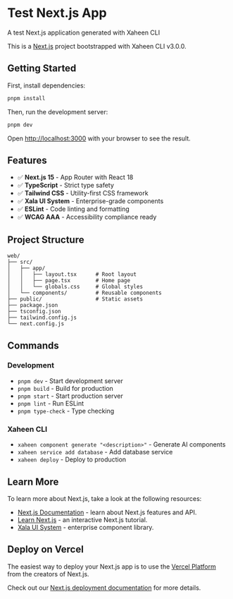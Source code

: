 # Test Next.js App

A test Next.js application generated with Xaheen CLI

This is a [Next.js](https://nextjs.org/) project bootstrapped with Xaheen CLI v3.0.0.

## Getting Started

First, install dependencies:

```bash
pnpm install
```

Then, run the development server:

```bash
pnpm dev
```

Open [http://localhost:3000](http://localhost:3000) with your browser to see the result.

## Features

- ✅ **Next.js 15** - App Router with React 18
- ✅ **TypeScript** - Strict type safety
- ✅ **Tailwind CSS** - Utility-first CSS framework
- ✅ **Xala UI System** - Enterprise-grade components
- ✅ **ESLint** - Code linting and formatting
- ✅ **WCAG AAA** - Accessibility compliance ready

## Project Structure

```
web/
├── src/
│   ├── app/
│   │   ├── layout.tsx      # Root layout
│   │   ├── page.tsx        # Home page
│   │   └── globals.css     # Global styles
│   └── components/         # Reusable components
├── public/                 # Static assets
├── package.json
├── tsconfig.json
├── tailwind.config.js
└── next.config.js
```

## Commands

### Development
- `pnpm dev` - Start development server
- `pnpm build` - Build for production
- `pnpm start` - Start production server
- `pnpm lint` - Run ESLint
- `pnpm type-check` - Type checking

### Xaheen CLI
- `xaheen component generate "<description>"` - Generate AI components
- `xaheen service add database` - Add database service
- `xaheen deploy` - Deploy to production

## Learn More

To learn more about Next.js, take a look at the following resources:

- [Next.js Documentation](https://nextjs.org/docs) - learn about Next.js features and API.
- [Learn Next.js](https://nextjs.org/learn) - an interactive Next.js tutorial.
- [Xala UI System](https://xala.tech) - enterprise component library.

## Deploy on Vercel

The easiest way to deploy your Next.js app is to use the [Vercel Platform](https://vercel.com/new?utm_medium=default-template&filter=next.js&utm_source=create-next-app&utm_campaign=create-next-app-readme) from the creators of Next.js.

Check out our [Next.js deployment documentation](https://nextjs.org/docs/deployment) for more details.
